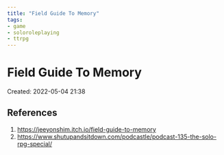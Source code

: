 ```yaml
---
title: "Field Guide To Memory"
tags:
- game
- soloroleplaying
- ttrpg
---
```

# Field Guide To Memory

Created: 2022-05-04 21:38  


## References
1. https://jeeyonshim.itch.io/field-guide-to-memory
2. https://www.shutupandsitdown.com/podcastle/podcast-135-the-solo-rpg-special/


